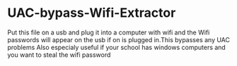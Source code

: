 # UAC-bypass-Wifi-Extractor
Put this file on a usb and plug it into a computer with wifi and the Wifi passwords will appear on the usb if on is plugged in.This bypasses any UAC problems
Also especialy useful if your school has windows computers and you want to steal the wifi password
